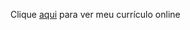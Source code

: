 
Clique <a href=https://laura-jeronimo.github.io/Curriculo-online/>aqui</a> para ver meu currículo online
